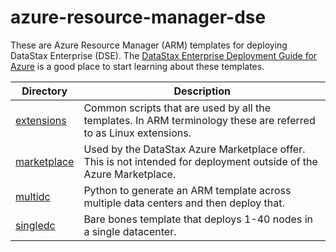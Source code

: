 # azure-resource-manager-dse

These are Azure Resource Manager (ARM) templates for deploying DataStax Enterprise (DSE).  The [DataStax Enterprise Deployment Guide for Azure](https://academy.datastax.com/resources/deployment-guide-azure) is a good place to start learning about these templates.

Directory | Description
--- | ---
[extensions](./extensions) | Common scripts that are used by all the templates.  In ARM terminology these are referred to as Linux extensions.
[marketplace](./marketplace) | Used by the DataStax Azure Marketplace offer.  This is not intended for deployment outside of the Azure Marketplace.
[multidc](./multidc) | Python to generate an ARM template across multiple data centers and then deploy that.
[singledc](./singledc) | Bare bones template that deploys 1-40 nodes in a single datacenter.
